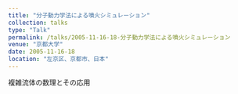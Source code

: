 ```yaml
---
title: "分子動力学法による噴火シミュレーション"
collection: talks
type: "Talk"
permalink: /talks/2005-11-16-18-分子動力学法による噴火シミュレーション
venue: "京都大学"
date: 2005-11-16-18
location: "左京区、京都市、日本"
---
```


複雑流体の数理とその応用 
